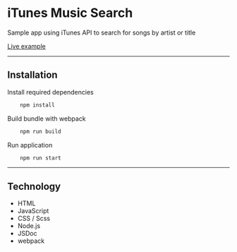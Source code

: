 
# iTunes Music Search

Sample app using iTunes API to search for songs by artist or title

[Live example](https://music-search-api-app.herokuapp.com/)

---

## Installation

Install required dependencies

```bash
    npm install
```

Build bundle with webpack

```bash
    npm run build
```

Run application

```bash
    npm run start
```

---

## Technology

* HTML
* JavaScript
* CSS / Scss
* Node.js
* JSDoc
* webpack
